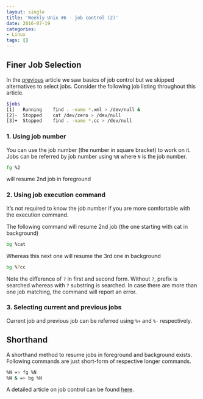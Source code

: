 ```yaml
---
layout: single
title: 'Weekly Unix #6 - job control (2)'
date: 2016-07-19
categories:
- Linux
tags: []
---
```

## Finer Job Selection
In the <a href="http://sureshsarda.in/2016/07/18/weekly-unix-6-job-control/">previous</a> article we saw basics of job control but we skipped alternatives to select jobs. Consider the following job listing throughout this article.

```bash
$jobs
[1]   Running    find . -name *.xml > /dev/null &
[2]-  Stopped    cat /dev/zero > /dev/null
[3]+  Stopped    find . -name *.cc > /dev/null
```

### 1. Using job number
You can use the job number (the number in square bracket) to work on it. Jobs can be referred by job number using `%N` where `N` is the job number.
```bash
fg %2
```
will resume 2nd job in foreground

### 2. Using job execution command
It’s not required to know the job number if you are more comfortable with the execution command.

The following command will resume 2nd job (the one starting with cat in background)

```bash
bg %cat
```
Whereas this next one will resume the 3rd one in background

```bash
bg %?cc
```
Note the difference of `?` in first and second form. Without `?`, prefix is searched whereas with `?` substring is searched. In case there are more than one job matching, the command will report an error.

### 3. Selecting current and previous jobs
Current job and previous job can be referred using `%+` and `%-` respectively.

## Shorthand
A shorthand method to resume jobs in foreground and background exists. Following commands are just short-form of respective longer commands.

```bash
%N => fg %N
%N & => bg %N
```
A detailed article on job control can be found <a href="http://sureshsarda.in/2016/07/18/weekly-unix-6-job-control/">here</a>.

